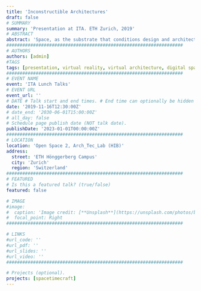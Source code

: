 ```yaml
---
title: 'Inconstructible Architectures'
draft: false
# SUMMARY
summary: 'Presentation at ITA. ETH Zurich, 2019'
# ABSTRACT 
abstract: 'Space, as the substrate that conditions design and architecture is often taken for granted. Through a brief archeology of the evolution of spatial concepts from Greek mathematics through Renaissance perspective and 20th century physics, this talk intends to present how design-space is more of a culturally embedded “ideology" that adheres more to tradition rather than to any current scientific theory. Contemporary space-making media however can allow for us to experiment with and explore perceivable spaces beyond the traditions of design as well as of what is constructible in physical reality. From drawing to videogames, virtual reality and spatial audio, “choropoietic media,” akin to writing spaces rather than designing in space, can allow us to consider an “expanded field” of architecture, while providing vehicles for uncovering latent spectra of aesthetic experience.'
##################################################################
# AUTHORS 
authors: [admin]
#TAGS
tags: [presentation, virtual reality, virtual architecture, digital spatial media, Zurich, ETH Zurich]
##################################################################
# EVENT NAME 
event: 'ITA Lunch Talks'
# EVENT URL 
event_url: ''
# DATE # Talk start and end times. # End time can optionally be hidden by prefixing the line with `#`.
date: '2019-11-16T12:30:00Z'
# date_end: '2030-06-01T15:00:00Z'
# all_day: false
# Schedule page publish date (NOT talk date).
publishDate: '2023-01-01T00:00:00Z'
##################################################################
# LOCATION 
location: 'Open Space 2, Arch_Tec_Lab (HIB)'
address:
  street: 'ETH Hönggerberg Campus'
  city: 'Zurich'
  region: 'Switzerland'
##################################################################
# FEATURED
# Is this a featured talk? (true/false)
featured: false

# IMAGE 
#image:
#  caption: 'Image credit: [**Unsplash**](https://unsplash.com/photos/bzdhc5b3Bxs)'
#  focal_point: Right
##################################################################

# LINKS 
#url_code: ''
#url_pdf: ''
#url_slides: ''
#url_video: ''
##################################################################

# Projects (optional).
projects: [spacetimecraft]
---
```

